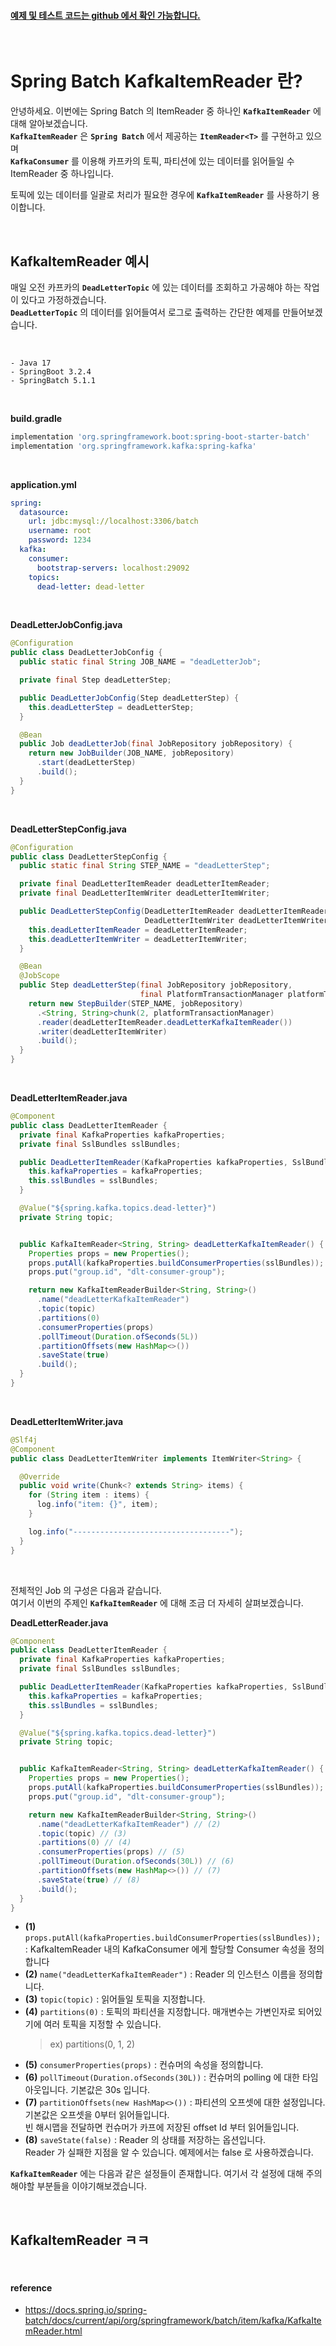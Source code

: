 #### [**예제 및 테스트 코드는 github 에서 확인 가능합니다.**](https://github.com/limwoobin/blog-code-example/tree/master/kafka-item-reader-example)

<br />

# __Spring Batch KafkaItemReader 란?__

안녕하세요. 이번에는 Spring Batch 의 ItemReader 중 하나인 __`KafkaItemReader`__ 에 대해 알아보겠습니다.  
__`KafkaItemReader`__ 은 __`Spring Batch`__ 에서 제공하는 __`ItemReader<T>`__ 를 구현하고 있으며  
__`KafkaConsumer`__ 를 이용해 카프카의 토픽, 파티션에 있는 데이터를 읽어들일 수 ItemReader 중 하나입니다.

토픽에 있는 데이터를 일괄로 처리가 필요한 경우에 __`KafkaItemReader`__ 를 사용하기 용이합니다.

<br />

## __KafkaItemReader 예시__

매일 오전 카프카의 __`DeadLetterTopic`__ 에 있는 데이터를 조회하고 가공해야 하는 작업이 있다고 가정하겠습니다.  
__`DeadLetterTopic`__ 의 데이터를 읽어들여서 로그로 출력하는 간단한 예제를 만들어보겠습니다.

<br />

```
- Java 17
- SpringBoot 3.2.4
- SpringBatch 5.1.1
```

<br />

__build.gradle__
```gradle
implementation 'org.springframework.boot:spring-boot-starter-batch'
implementation 'org.springframework.kafka:spring-kafka'
```

<br />

__application.yml__
```yml
spring:
  datasource:
    url: jdbc:mysql://localhost:3306/batch
    username: root
    password: 1234
  kafka:
    consumer:
      bootstrap-servers: localhost:29092
    topics:
      dead-letter: dead-letter

```

<br />

__DeadLetterJobConfig.java__
```java
@Configuration
public class DeadLetterJobConfig {
  public static final String JOB_NAME = "deadLetterJob";

  private final Step deadLetterStep;

  public DeadLetterJobConfig(Step deadLetterStep) {
    this.deadLetterStep = deadLetterStep;
  }

  @Bean
  public Job deadLetterJob(final JobRepository jobRepository) {
    return new JobBuilder(JOB_NAME, jobRepository)
      .start(deadLetterStep)
      .build();
  }
}
```

<br />

__DeadLetterStepConfig.java__
```java
@Configuration
public class DeadLetterStepConfig {
  public static final String STEP_NAME = "deadLetterStep";

  private final DeadLetterItemReader deadLetterItemReader;
  private final DeadLetterItemWriter deadLetterItemWriter;

  public DeadLetterStepConfig(DeadLetterItemReader deadLetterItemReader,
                              DeadLetterItemWriter deadLetterItemWriter) {
    this.deadLetterItemReader = deadLetterItemReader;
    this.deadLetterItemWriter = deadLetterItemWriter;
  }

  @Bean
  @JobScope
  public Step deadLetterStep(final JobRepository jobRepository,
                             final PlatformTransactionManager platformTransactionManager) {
    return new StepBuilder(STEP_NAME, jobRepository)
      .<String, String>chunk(2, platformTransactionManager)
      .reader(deadLetterItemReader.deadLetterKafkaItemReader())
      .writer(deadLetterItemWriter)
      .build();
  }
}
```

<br />

__DeadLetterItemReader.java__
```java
@Component
public class DeadLetterItemReader {
  private final KafkaProperties kafkaProperties;
  private final SslBundles sslBundles;

  public DeadLetterItemReader(KafkaProperties kafkaProperties, SslBundles sslBundles) {
    this.kafkaProperties = kafkaProperties;
    this.sslBundles = sslBundles;
  }

  @Value("${spring.kafka.topics.dead-letter}")
  private String topic;


  public KafkaItemReader<String, String> deadLetterKafkaItemReader() {
    Properties props = new Properties();
    props.putAll(kafkaProperties.buildConsumerProperties(sslBundles));
    props.put("group.id", "dlt-consumer-group");

    return new KafkaItemReaderBuilder<String, String>()
      .name("deadLetterKafkaItemReader")
      .topic(topic)
      .partitions(0)
      .consumerProperties(props)
      .pollTimeout(Duration.ofSeconds(5L))
      .partitionOffsets(new HashMap<>())
      .saveState(true)
      .build();
  }
}
```

<br />

__DeadLetterItemWriter.java__
```java
@Slf4j
@Component
public class DeadLetterItemWriter implements ItemWriter<String> {

  @Override
  public void write(Chunk<? extends String> items) {
    for (String item : items) {
      log.info("item: {}", item);
    }

    log.info("-----------------------------------");
  }
}
```

<br />

전체적인 Job 의 구성은 다음과 같습니다.  
여기서 이번의 주제인 __`KafkaItemReader`__ 에 대해 조금 더 자세히 살펴보겠습니다.

__DeadLetterReader.java__
```java
@Component
public class DeadLetterItemReader {
  private final KafkaProperties kafkaProperties;
  private final SslBundles sslBundles;

  public DeadLetterItemReader(KafkaProperties kafkaProperties, SslBundles sslBundles) {
    this.kafkaProperties = kafkaProperties;
    this.sslBundles = sslBundles;
  }

  @Value("${spring.kafka.topics.dead-letter}")
  private String topic;


  public KafkaItemReader<String, String> deadLetterKafkaItemReader() {
    Properties props = new Properties(); 
    props.putAll(kafkaProperties.buildConsumerProperties(sslBundles)); // (1)
    props.put("group.id", "dlt-consumer-group");

    return new KafkaItemReaderBuilder<String, String>()
      .name("deadLetterKafkaItemReader") // (2)
      .topic(topic) // (3)
      .partitions(0) // (4)
      .consumerProperties(props) // (5)
      .pollTimeout(Duration.ofSeconds(30L)) // (6)
      .partitionOffsets(new HashMap<>()) // (7)
      .saveState(true) // (8)
      .build();
  }
}
```
- __(1)__ `props.putAll(kafkaProperties.buildConsumerProperties(sslBundles));` : KafkaItemReader 내의 KafkaConsumer 에게 할당할 Consumer 속성을 정의합니다
- __(2)__ `name("deadLetterKafkaItemReader")` : Reader 의 인스턴스 이름을 정의합니다.
- __(3)__ `topic(topic)` : 읽어들일 토픽을 지정합니다.
- __(4)__ `partitions(0)` : 토픽의 파티션을 지정합니다. 매개변수는 가변인자로 되어있기에 여러 토픽을 지정할 수 있습니다.
  > ex) partitions(0, 1, 2)
- __(5)__ `consumerProperties(props)` : 컨슈머의 속성을 정의합니다.
- __(6)__ `pollTimeout(Duration.ofSeconds(30L))` : 컨슈머의 polling 에 대한 타임아웃입니다. 기본값은 30s 입니다.
- __(7)__ `partitionOffsets(new HashMap<>())` : 파티션의 오프셋에 대한 설정입니다. 기본값은 오프셋을 0부터 읽어들입니다.  
빈 해시맵을 전달하면 컨슈머가 카프에 저장된 offset Id 부터 읽어들입니다.
- __(8)__ `saveState(false)` : Reader 의 상태를 저장하는 옵션입니다.  
Reader 가 실패한 지점을 알 수 있습니다. 예제에서는 false 로 사용하겠습니다.

__`KafkaItemReader`__ 에는 다음과 같은 설정들이 존재합니다. 여기서 각 설정에 대해 주의해야할 부분들을 이야기해보겠습니다.

<br />

## __KafkaItemReader ㅋㅋ__

<br />

#### reference

- https://docs.spring.io/spring-batch/docs/current/api/org/springframework/batch/item/kafka/KafkaItemReader.html